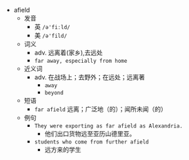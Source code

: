- afield
  - 发音
    - 英 `/ə'fiːld/`
    - 美 `/ə'fild/`
  - 词义
    - adv. 远离着(家乡),去远处
    - `far away, especially from home`
  - 近义词
    - adv. 在战场上；去野外；在远处；远离著
      - `away`
      - `beyond`
  - 短语
    - `far afield` 远离；广泛地（的）；闻所未闻（的） 
  - 例句
    - `They were exporting as far afield as Alexandria.`
      - 他们出口货物远至亚历山德里亚。
    - `students who come from further afield`
      - 远方来的学生

